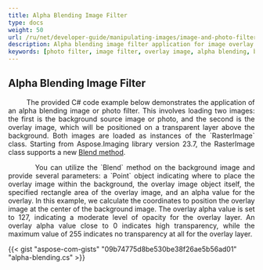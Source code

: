 ```yaml
---
title: Alpha Blending Image Filter
type: docs
weight: 50
url: /ru/net/developer-guide/manipulating-images/image-and-photo-filters/alpha-blending-image-filter/
description: Alpha blending image filter application for image overlay on transparency layer above a background image. C# code example provided.
keywords: [photo filter, image filter, overlay image, alpha blending, blend image, blend method, background image, overlay alpha, overlay layer, transparency level, opacity level]
---
```


## Alpha Blending Image Filter

<p align='justify'>
&nbsp;&nbsp;&nbsp;&nbsp;&nbsp;&nbsp;&nbsp;&nbsp;
The provided C# code example below demonstrates the application of an alpha blending image or photo filter. This involves loading two images: the first is the background source image or photo, and the second is the overlay image, which will be positioned on a transparent layer above the background. Both images are loaded as instances of the `RasterImage` class. Starting from Aspose.Imaging library version 23.7, the RasterImage class supports a new <a href="https://reference.aspose.com/imaging/ru/net/aspose.imaging/rasterimage/blend/">Blend method</a>.
</p>

<p align='justify'>
&nbsp;&nbsp;&nbsp;&nbsp;&nbsp;&nbsp;&nbsp;&nbsp;
You can utilize the `Blend` method on the background image and provide several parameters: a `Point` object indicating where to place the overlay image within the background, the overlay image object itself, the specified rectangle area of the overlay image, and an alpha value for the overlay. In this example, we calculate the coordinates to position the overlay image at the center of the background image. The overlay alpha value is set to 127, indicating a moderate level of opacity for the overlay layer. An overlay alpha value close to 0 indicates high transparency, while the maximum value of 255 indicates no transparency at all for the overlay layer.
</p>

{{< gist "aspose-com-gists" "09b74775d8be530be38f26ae5b56ad01" "alpha-blending.cs" >}}
